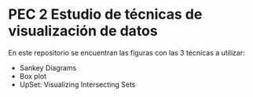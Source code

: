 # PEC 2 Estudio de técnicas de visualización de datos

En este repositorio se encuentran las figuras con las 3 técnicas a utilizar:

  - Sankey Diagrams
  - Box plot
  - UpSet: Visualizing Intersecting Sets

